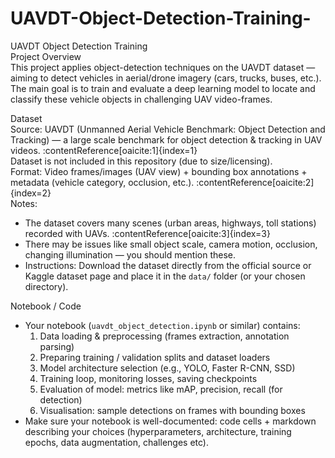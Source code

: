 # UAVDT-Object-Detection-Training-
UAVDT Object Detection Training  
Project Overview  
This project applies object-detection techniques on the UAVDT dataset — aiming to detect vehicles in aerial/drone imagery (cars, trucks, buses, etc.). The main goal is to train and evaluate a deep learning model to locate and classify these vehicle objects in challenging UAV video-frames.

Dataset  
Source: UAVDT (Unmanned Aerial Vehicle Benchmark: Object Detection and Tracking) — a large scale benchmark for object detection & tracking in UAV videos. :contentReference[oaicite:1]{index=1}  
Dataset is not included in this repository (due to size/licensing).  
Format: Video frames/images (UAV view) + bounding box annotations + metadata (vehicle category, occlusion, etc.). :contentReference[oaicite:2]{index=2}  
Notes:  
  - The dataset covers many scenes (urban areas, highways, toll stations) recorded with UAVs. :contentReference[oaicite:3]{index=3}  
  - There may be issues like small object scale, camera motion, occlusion, changing illumination — you should mention these.  
- Instructions: Download the dataset directly from the official source or Kaggle dataset page and place it in the `data/` folder (or your chosen directory).

Notebook / Code  
- Your notebook (`uavdt_object_detection.ipynb` or similar) contains:  
  1. Data loading & preprocessing (frames extraction, annotation parsing)  
  2. Preparing training / validation splits and dataset loaders  
  3. Model architecture selection (e.g., YOLO, Faster R-CNN, SSD)  
  4. Training loop, monitoring losses, saving checkpoints  
  5. Evaluation of model: metrics like mAP, precision, recall (for detection)  
  6. Visualisation: sample detections on frames with bounding boxes  
- Make sure your notebook is well-documented: code cells + markdown describing your choices (hyperparameters, architecture, training epochs, data augmentation, challenges etc).
